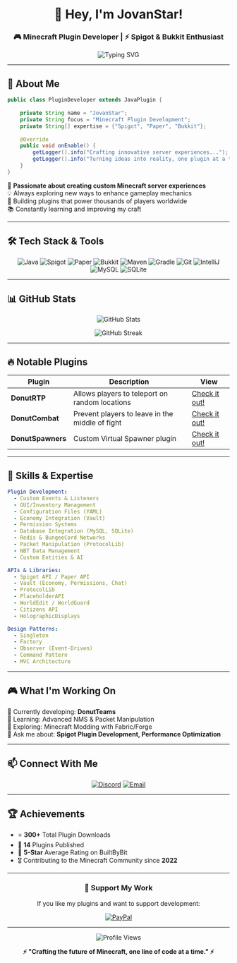 <div align="center">
  
# 👋 Hey, I'm JovanStar!

### 🎮 Minecraft Plugin Developer | ⚡ Spigot & Bukkit Enthusiast

<img src="https://readme-typing-svg.demolab.com?font=Fira+Code&size=24&duration=3000&pause=1000&color=00FF00&center=true&vCenter=true&width=600&lines=Minecraft+Plugin+Developer;Building+Epic+Server+Experiences;Spigot+%7C+Paper+%7C+Bukkit;Creating+Custom+Game+Mechanics" alt="Typing SVG" />

</div>

---

## 🌟 About Me

```java
public class PluginDeveloper extends JavaPlugin {
    
    private String name = "JovanStar";
    private String focus = "Minecraft Plugin Development";
    private String[] expertise = {"Spigot", "Paper", "Bukkit"};
    
    @Override
    public void onEnable() {
        getLogger().info("Crafting innovative server experiences...");
        getLogger().info("Turning ideas into reality, one plugin at a time!");
    }
}
```

🔨 **Passionate about creating custom Minecraft server experiences**  
💡 Always exploring new ways to enhance gameplay mechanics  
🚀 Building plugins that power thousands of players worldwide  
📚 Constantly learning and improving my craft

---

## 🛠️ Tech Stack & Tools

<div align="center">

![Java](https://img.shields.io/badge/Java-ED8B00?style=for-the-badge&logo=openjdk&logoColor=white)
![Spigot](https://img.shields.io/badge/Spigot-FF9900?style=for-the-badge&logo=minecraft&logoColor=white)
![Paper](https://img.shields.io/badge/Paper-00AA00?style=for-the-badge&logo=minecraft&logoColor=white)
![Bukkit](https://img.shields.io/badge/Bukkit-AA5500?style=for-the-badge&logo=minecraft&logoColor=white)
![Maven](https://img.shields.io/badge/Maven-C71A36?style=for-the-badge&logo=apache-maven&logoColor=white)
![Gradle](https://img.shields.io/badge/Gradle-02303A?style=for-the-badge&logo=gradle&logoColor=white)
![Git](https://img.shields.io/badge/Git-F05032?style=for-the-badge&logo=git&logoColor=white)
![IntelliJ](https://img.shields.io/badge/IntelliJ_IDEA-000000?style=for-the-badge&logo=intellij-idea&logoColor=white)
![MySQL](https://img.shields.io/badge/MySQL-4479A1?style=for-the-badge&logo=mysql&logoColor=white)
![SQLite](https://img.shields.io/badge/SQLite-003B57?style=for-the-badge&logo=sqlite&logoColor=white)

</div>

---

## 📊 GitHub Stats

<div align="center">
  
![GitHub Stats](https://github-readme-stats.vercel.app/api?username=jovanstardev&show_icons=true&theme=minecraft&hide_border=true&bg_color=0d1117&title_color=00ff00&icon_color=00ff00&text_color=ffffff)

![GitHub Streak](https://github-readme-streak-stats.herokuapp.com/?user=jovanstardev&theme=minecraft-dark&hide_border=true&background=0d1117&ring=00ff00&fire=00ff00&currStreakLabel=00ff00)

</div>

---

## 🔥 Notable Plugins

| Plugin | Description | View |
|--------|-------------|------|
| **DonutRTP** | Allows players to teleport on random locations | [Check it out!](https://builtbybit.com/resources/donutrtp-rtp-rtpzone.69594/) |
| **DonutCombat** | Prevent players to leave in the middle of fight | [Check it out!](https://builtbybit.com/resources/donutcombat.66156/) |
| **DonutSpawners** | Custom Virtual Spawner plugin | [Check it out!](https://builtbybit.com/resources/donutspawners-modern-replica.80064/) |

---

## 💼 Skills & Expertise

```yaml
Plugin Development:
  - Custom Events & Listeners
  - GUI/Inventory Management
  - Configuration Files (YAML)
  - Economy Integration (Vault)
  - Permission Systems
  - Database Integration (MySQL, SQLite)
  - Redis & BungeeCord Networks
  - Packet Manipulation (ProtocolLib)
  - NBT Data Management
  - Custom Entities & AI

APIs & Libraries:
  - Spigot API / Paper API
  - Vault (Economy, Permissions, Chat)
  - ProtocolLib
  - PlaceholderAPI
  - WorldEdit / WorldGuard
  - Citizens API
  - HolographicDisplays

Design Patterns:
  - Singleton
  - Factory
  - Observer (Event-Driven)
  - Command Pattern
  - MVC Architecture
```

---

## 🎮 What I'm Working On

🔨 Currently developing: **DonutTeams**  
📖 Learning: Advanced NMS & Packet Manipulation  
🌱 Exploring: Minecraft Modding with Fabric/Forge  
💬 Ask me about: **Spigot Plugin Development, Performance Optimization**

---

## 📫 Connect With Me

<div align="center">

[![Discord](https://img.shields.io/badge/Discord-5865F2?style=for-the-badge&logo=discord&logoColor=white)](https://discord.gg/starstudiomc)
[![Email](https://img.shields.io/badge/Email-D14836?style=for-the-badge&logo=gmail&logoColor=white)](mailto:jovanstardev@gmail.com)

</div>

---

## 🏆 Achievements

- ⭐ **300+** Total Plugin Downloads
- 🌟 **14** Plugins Published
- 💬 **5-Star** Average Rating on BuiltByBit
- 🎖️ Contributing to the Minecraft Community since **2022**

---

<div align="center">

### 💎 Support My Work

If you like my plugins and want to support development:

[![PayPal](https://img.shields.io/badge/PayPal-00457C?style=for-the-badge&logo=paypal&logoColor=white)](https://paypal.me/jovanstar867)

---

![Profile Views](https://komarev.com/ghpvc/?username=jovanstardev&color=00ff00&style=for-the-badge)

**⚡ "Crafting the future of Minecraft, one line of code at a time." ⚡**

</div>
